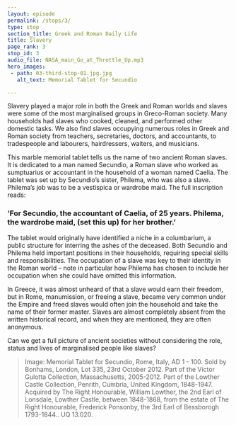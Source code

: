 ```yaml
---
layout: episode
permalink: /stops/3/
type: stop
section_title: Greek and Roman Daily Life
title: Slavery
page_rank: 3
stop_id: 3
audio_file: NASA_main_Go_at_Throttle_Up.mp3
hero_images:
 - path: 03-third-stop-01.jpg.jpg
   alt_text: Memorial Tablet for Secundio 

---
```


Slavery played a major role in both the Greek and Roman worlds and slaves were some of the most marginalised groups in Greco-Roman society. Many households had slaves who cooked, cleaned, and performed other domestic tasks. We also find slaves occupying numerous roles in Greek and Roman society from teachers, secretaries, doctors, and accountants, to tradespeople and labourers, hairdressers, waiters, and musicians. 

This marble memorial tablet tells us the name of two ancient Roman slaves. It is dedicated to a man named Secundio, a Roman slave who worked as sumptuarius or accountant in the household of a woman named Caelia. The tablet was set up by Secundio’s sister, Philema, who was also a slave. Philema’s job was to be a vestispica or wardrobe maid. The full inscription reads:

### ‘For Secundio, the accountant of Caelia, of 25 years. Philema, the wardrobe maid, (set this up) for her brother.’

The tablet would originally have identified a niche in a columbarium, a public structure for interring the ashes of the deceased. Both Secundio and Philema held important positions in their households, requiring special skills and responsibilities. The occupation of a slave was key to their identity in the Roman world – note in particular how Philema has chosen to include her occupation when she could have omitted this information. 

In Greece, it was almost unheard of that a slave would earn their freedom, but in Rome, manumission, or freeing a slave, became very common under the Empire and freed slaves would often join the household and take the name of their former master. Slaves are almost completely absent from the written historical record, and when they are mentioned, they are often anonymous. 

Can we get a full picture of ancient societies without considering the role, status and lives of marginalised people like slaves? 

> Image: Memorial Tablet for Secundio, Rome, Italy, AD 1 - 100. Sold by Bonhams, London, Lot 335, 23rd October 2012. Part of the Victor Gulotta Collection, Massachusetts, 2005-2012. Part of the Lowther Castle Collection, Penrith, Cumbria, United Kingdom, 1848-1947. Acquired by The Right Honourable, William Lowther, the 2nd Earl of Lonsdale, Lowther Castle, between 1848-1868, from the estate of The Right Honourable, Frederick Ponsonby, the 3rd Earl of Bessborogh 1793-1844.. UQ 13.020.
